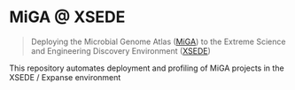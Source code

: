 # MiGA @ XSEDE

> Deploying the Microbial Genome Atlas
> ([MiGA](http://microbial-genomes.org))
> to the Extreme Science and Engineering Discovery Environment
> ([XSEDE](https://www.xsede.org))

This repository automates deployment and profiling of MiGA projects in the
XSEDE / Expanse environment

